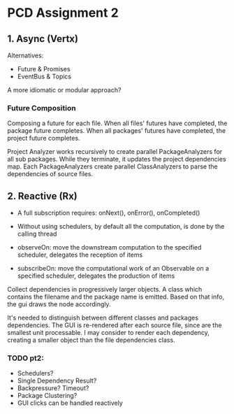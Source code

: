 
# PCD Assignment 2

## 1. Async (Vertx)
Alternatives:
* Future & Promises
* EventBus & Topics

A more idiomatic or modular approach?

### Future Composition
Composing a future for each file.
When all files' futures have completed, the package future completes.
When all packages' futures have completed, the project future completes.

Project Analyzer works recursively to create parallel PackageAnalyzers for all sub packages.
While they terminate, it updates the project dependencies map.
Each PackageAnalyzers create parallel ClassAnalyzers to parse the dependencies of source files. 

## 2. Reactive (Rx)
- A full subscription requires: onNext(), onError(), onCompleted()
- Without using schedulers, by default all the computation, is done by the calling thread

- observeOn: move the downstream computation to the specified scheduler, 
delegates the reception of items
- subscribeOn: move the computational work of an Observable on a specified scheduler, 
delegates the production of items

Collect dependencies in progressively larger objects.
A class which contains the filename and the package name is emitted.
Based on that info, the gui draws the node accordingly.

It's needed to distinguish between different classes and packages dependencies.
The GUI is re-rendered after each source file, since are the smallest unit processable.
I may consider to render each dependency, creating a smaller object than the file dependencies class.

### TODO pt2:
- Schedulers?
- Single Dependency Result?
- Backpressure? Timeout? 
- Package Clustering?
- GUI clicks can be handled reactively

